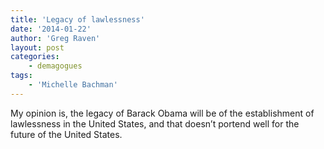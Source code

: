 ```yaml
---
title: 'Legacy of lawlessness'
date: '2014-01-22'
author: 'Greg Raven'
layout: post
categories:
    - demagogues
tags:
    - 'Michelle Bachman'
---
```


My opinion is, the legacy of Barack Obama will be of the establishment of lawlessness in the United States, and that doesn’t portend well for the future of the United States.